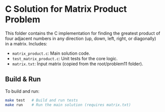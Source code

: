 # C Solution for Matrix Product Problem

This folder contains the C implementation for finding the greatest product of four adjacent numbers in any direction (up, down, left, right, or diagonally) in a matrix. Includes:

- `matrix_product.c`: Main solution code.
- `test_matrix_product.c`: Unit tests for the core logic.
- `matrix.txt`: Input matrix (copied from the root/problem11 folder).

## Build & Run

To build and run:

```sh
make test   # Build and run tests
make run    # Run the main solution (requires matrix.txt)
```
